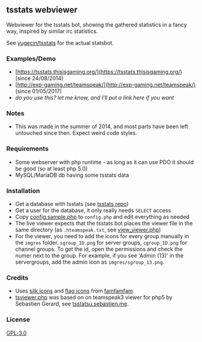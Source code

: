 
tsstats webviewer
-----------------
Webviewer for the tsstats bot, showing the gathered statistics in a fancy way, inspired by similar irc statistics.

See [yugecin/tsstats](https://github.com/yugecin/tsstats) for the actual statsbot.

### Examples/Demo
* [https://tsstats.thisisgaming.org/](https://tsstats.thisisgaming.org/) (since 24/08/2014)
* [http://exp-gaming.net/teamspeak/](http://exp-gaming.net/teamspeak/) (since 01/05/2017)
* *do you use this? let me know, and I'll put a link here if you want*

### Notes
* This was made in the summer of 2014, and most parts have been left untouched since then. Expect weird code styles.

### Requirements
* Some webserver with php runtime - as long as it can use PDO it should be good (so at least php 5.0)
* MySQL/MariaDB db having some tsstats data

### Installation
* Get a database with tsstats (see [tsstats repo](https://github.com/yugecin/tsstats))
* Get a user for the database, it only really needs `SELECT` access
* Copy [config.sample.php](/config.sample.php) to `config.php` and edit everything as needed
* The live viewer expects that the tsstats bot places the viewer file in the same directory (as `.hteamspeak.txt`, see [view_viewer.php](/view_viewer.php))
* For the viewer, you need to add the icons for every group manually in the `imgres` folder. `sgroup_ID.png` for server groups, `cgroup_ID.png` for channel groups. To get the id, open the permissions and check the numer next to the group. For example, if you see 'Admin (13)' in the servergroups, add the admin icon as `imgres/sgroup_13.png`.

### Credits
* Uses [silk icons](http://www.famfamfam.com/lab/icons/silk/) and [flag icons](http://www.famfamfam.com/lab/icons/flags/) from [famfamfam](http://www.famfamfam.com).
* [tsviewer.php](/tsviewer.php) was based on on teamspeak3 viewer for php5 by Sebastien Gerard, see [tsstatsu.sebastien.me](http://tsstatus.sebastien.me/).

### License
[GPL-3.0](/LICENSE)


